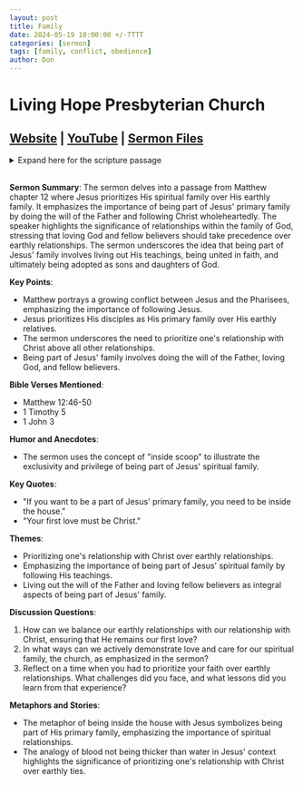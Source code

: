 ```yaml
---
layout: post
title: Family
date: 2024-05-19 10:00:00 +/-TTTT
categories: [sermon]
tags: [family, conflict, obedience]
author: Don
---
```

# Living Hope Presbyterian Church

## [Website](https://www.livinghopepresbyterian.org/) | [YouTube](https://www.youtube.com/@LivingHopePresbyterianChurch) | [Sermon Files](https://github.com/jobian-ai/LHP-Sermons/tree/main/sermons/2024/24-05-19)

<details closed>
  <summary>Expand here for the scripture passage</summary>
<br/><br/><b>Matthew 12</b>
<br/><br/><i>Matthew 12: 46 While he was still speaking to the people, behold, his mother and his brothers stood outside, asking to speak to him. 48 But he replied to the man who told him, “Who is my mother, and who are my brothers?” 49 And stretching out his hand toward his disciples, he said, “Here are my mother and my brothers! 50 For whoever does the will of my Father in heaven is my brother and sister and mother.”
<br/><br/></i>
ESV: The Holy Bible, English Standard Version ©2011 Crossway Bibles, a division of Good News Publishers.  All rights reserved.
<br/><br/>
</details>
<br/>

**Sermon Summary**:
The sermon delves into a passage from Matthew chapter 12 where Jesus prioritizes His spiritual family over His earthly family. It emphasizes the importance of being part of Jesus' primary family by doing the will of the Father and following Christ wholeheartedly. The speaker highlights the significance of relationships within the family of God, stressing that loving God and fellow believers should take precedence over earthly relationships. The sermon underscores the idea that being part of Jesus' family involves living out His teachings, being united in faith, and ultimately being adopted as sons and daughters of God.

**Key Points**:

- Matthew portrays a growing conflict between Jesus and the Pharisees, emphasizing the importance of following Jesus.
- Jesus prioritizes His disciples as His primary family over His earthly relatives.
- The sermon underscores the need to prioritize one's relationship with Christ above all other relationships.
- Being part of Jesus' family involves doing the will of the Father, loving God, and fellow believers.

**Bible Verses Mentioned**:

- Matthew 12:46-50
- 1 Timothy 5
- 1 John 3

**Humor and Anecdotes**:

- The sermon uses the concept of "inside scoop" to illustrate the exclusivity and privilege of being part of Jesus' spiritual family.

**Key Quotes**:

- "If you want to be a part of Jesus' primary family, you need to be inside the house."
- "Your first love must be Christ."

**Themes**:

- Prioritizing one's relationship with Christ over earthly relationships.
- Emphasizing the importance of being part of Jesus' spiritual family by following His teachings.
- Living out the will of the Father and loving fellow believers as integral aspects of being part of Jesus' family.

**Discussion Questions**:

1. How can we balance our earthly relationships with our relationship with Christ, ensuring that He remains our first love?
2. In what ways can we actively demonstrate love and care for our spiritual family, the church, as emphasized in the sermon?
3. Reflect on a time when you had to prioritize your faith over earthly relationships. What challenges did you face, and what lessons did you learn from that experience?

**Metaphors and Stories**:

- The metaphor of being inside the house with Jesus symbolizes being part of His primary family, emphasizing the importance of spiritual relationships.
- The analogy of blood not being thicker than water in Jesus' context highlights the significance of prioritizing one's relationship with Christ over earthly ties.
